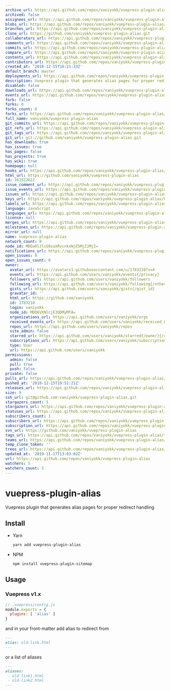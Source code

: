 ```yaml
---
archive_url: https://api.github.com/repos/vaniyokk/vuepress-plugin-alias/{archive_format}{/ref}
archived: false
assignees_url: https://api.github.com/repos/vaniyokk/vuepress-plugin-alias/assignees{/user}
blobs_url: https://api.github.com/repos/vaniyokk/vuepress-plugin-alias/git/blobs{/sha}
branches_url: https://api.github.com/repos/vaniyokk/vuepress-plugin-alias/branches{/branch}
clone_url: https://github.com/vaniyokk/vuepress-plugin-alias.git
collaborators_url: https://api.github.com/repos/vaniyokk/vuepress-plugin-alias/collaborators{/collaborator}
comments_url: https://api.github.com/repos/vaniyokk/vuepress-plugin-alias/comments{/number}
commits_url: https://api.github.com/repos/vaniyokk/vuepress-plugin-alias/commits{/sha}
compare_url: https://api.github.com/repos/vaniyokk/vuepress-plugin-alias/compare/{base}...{head}
contents_url: https://api.github.com/repos/vaniyokk/vuepress-plugin-alias/contents/{+path}
contributors_url: https://api.github.com/repos/vaniyokk/vuepress-plugin-alias/contributors
created_at: '2018-12-15T16:21:33Z'
default_branch: master
deployments_url: https://api.github.com/repos/vaniyokk/vuepress-plugin-alias/deployments
description: Vuepress plugin that generates alias pages for proper redirect handling
disabled: false
downloads_url: https://api.github.com/repos/vaniyokk/vuepress-plugin-alias/downloads
events_url: https://api.github.com/repos/vaniyokk/vuepress-plugin-alias/events
fork: false
forks: 0
forks_count: 0
forks_url: https://api.github.com/repos/vaniyokk/vuepress-plugin-alias/forks
full_name: vaniyokk/vuepress-plugin-alias
git_commits_url: https://api.github.com/repos/vaniyokk/vuepress-plugin-alias/git/commits{/sha}
git_refs_url: https://api.github.com/repos/vaniyokk/vuepress-plugin-alias/git/refs{/sha}
git_tags_url: https://api.github.com/repos/vaniyokk/vuepress-plugin-alias/git/tags{/sha}
git_url: git://github.com/vaniyokk/vuepress-plugin-alias.git
has_downloads: true
has_issues: true
has_pages: false
has_projects: true
has_wiki: true
homepage: null
hooks_url: https://api.github.com/repos/vaniyokk/vuepress-plugin-alias/hooks
html_url: https://github.com/vaniyokk/vuepress-plugin-alias
id: 161922622
issue_comment_url: https://api.github.com/repos/vaniyokk/vuepress-plugin-alias/issues/comments{/number}
issue_events_url: https://api.github.com/repos/vaniyokk/vuepress-plugin-alias/issues/events{/number}
issues_url: https://api.github.com/repos/vaniyokk/vuepress-plugin-alias/issues{/number}
keys_url: https://api.github.com/repos/vaniyokk/vuepress-plugin-alias/keys{/key_id}
labels_url: https://api.github.com/repos/vaniyokk/vuepress-plugin-alias/labels{/name}
language: JavaScript
languages_url: https://api.github.com/repos/vaniyokk/vuepress-plugin-alias/languages
license: null
merges_url: https://api.github.com/repos/vaniyokk/vuepress-plugin-alias/merges
milestones_url: https://api.github.com/repos/vaniyokk/vuepress-plugin-alias/milestones{/number}
mirror_url: null
name: vuepress-plugin-alias
network_count: 0
node_id: MDEwOlJlcG9zaXRvcnkxNjE5MjI2MjI=
notifications_url: https://api.github.com/repos/vaniyokk/vuepress-plugin-alias/notifications{?since,all,participating}
open_issues: 0
open_issues_count: 0
owner:
  avatar_url: https://avatars1.githubusercontent.com/u/1783210?v=4
  events_url: https://api.github.com/users/vaniyokk/events{/privacy}
  followers_url: https://api.github.com/users/vaniyokk/followers
  following_url: https://api.github.com/users/vaniyokk/following{/other_user}
  gists_url: https://api.github.com/users/vaniyokk/gists{/gist_id}
  gravatar_id: ''
  html_url: https://github.com/vaniyokk
  id: 1783210
  login: vaniyokk
  node_id: MDQ6VXNlcjE3ODMyMTA=
  organizations_url: https://api.github.com/users/vaniyokk/orgs
  received_events_url: https://api.github.com/users/vaniyokk/received_events
  repos_url: https://api.github.com/users/vaniyokk/repos
  site_admin: false
  starred_url: https://api.github.com/users/vaniyokk/starred{/owner}{/repo}
  subscriptions_url: https://api.github.com/users/vaniyokk/subscriptions
  type: User
  url: https://api.github.com/users/vaniyokk
permissions:
  admin: false
  pull: true
  push: false
private: false
pulls_url: https://api.github.com/repos/vaniyokk/vuepress-plugin-alias/pulls{/number}
pushed_at: '2018-12-15T19:51:21Z'
releases_url: https://api.github.com/repos/vaniyokk/vuepress-plugin-alias/releases{/id}
size: 9
ssh_url: git@github.com:vaniyokk/vuepress-plugin-alias.git
stargazers_count: 5
stargazers_url: https://api.github.com/repos/vaniyokk/vuepress-plugin-alias/stargazers
statuses_url: https://api.github.com/repos/vaniyokk/vuepress-plugin-alias/statuses/{sha}
subscribers_count: 1
subscribers_url: https://api.github.com/repos/vaniyokk/vuepress-plugin-alias/subscribers
subscription_url: https://api.github.com/repos/vaniyokk/vuepress-plugin-alias/subscription
svn_url: https://github.com/vaniyokk/vuepress-plugin-alias
tags_url: https://api.github.com/repos/vaniyokk/vuepress-plugin-alias/tags
teams_url: https://api.github.com/repos/vaniyokk/vuepress-plugin-alias/teams
temp_clone_token: ''
trees_url: https://api.github.com/repos/vaniyokk/vuepress-plugin-alias/git/trees{/sha}
updated_at: '2019-11-17T13:03:02Z'
url: https://api.github.com/repos/vaniyokk/vuepress-plugin-alias
watchers: 5
watchers_count: 5
---
```


# vuepress-plugin-alias
Vuepress plugin that generates alias pages for proper redirect handling

## Install

* Yarn

  ```sh
  yarn add vuepress-plugin-alias
  ```
* NPM

  ```sh
  npm install vuepress-plugin-sitemap
  ```

## Usage

### Vuepress v1.x

```js
// .vuepress/config.js
module.exports = {
  plugins: [ 'alias' ]
}
```

and in your front-matter add alias to redirect from

```md
---
alias: old-link.html
---
```
or a list of aliases
```md
---
aliases: 
 - old-link1.html
 - old-link2.html
---
```
